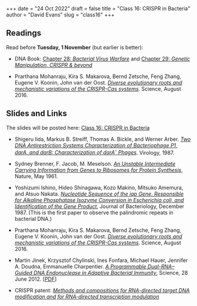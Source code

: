 +++
date = "24 Oct 2022"
draft = false
title = "Class 16: CRISPR in Bacteria"
author = "David Evans"
slug = "class16"
+++

## Readings

Read before **Tuesday, 1 November** (but earlier is better):
- DNA Book: [Chapter 28: _Bacterial Virus Warfare_](https://berthub.eu/dna-book/private/bacterial-virus-warfare-crispr) and [Chapter 29: _Genetic Manipulation, CRISPR & beyond_](https://berthub.eu/dna-book/private/genetic-manipulation-crispr)

- Prarthana Mohanraju, Kira S. Makarova, Bernd Zetsche, Feng Zhang,
Eugene V. Koonin, John van der Oost. [_Diverse evolutionary roots and
mechanistic variations of the CRISPR-Cas systems_](/docs/mohanraju2016.pdf). Science, August 2016.

## Slides and Links
 
The slides will be posted here: [Class 16: CRISPR in Bacteria](TODO)

- Shigeru Iida, Markus B. Streiff, Thomas A. Bickle, and Werner Arber. [_Two DNA Antirestriction Systems Characterization of Bacteriophage P1, darA, and darB: Characterization of darA<sup>-</sup> Phages_](/docs/iida1987.pdf). Virology, 1987.

- Sydney Brenner, F. Jacob, M. Meselson. [_An Unstable Intermediate Carrying Information from Genes to Ribosomes for Protein Synthesis_](/docs/brenner1961.pdf), Nature, May 1961.

- Yoshizumi Ishino, Hideo Shinagawa, Kozo Makino, Mitsuko Amemura, and Atsuo Nakata. [_Nucleotide Sequence of the _iap_ Gene, Responsible for Alkaline Phosphatase Isozyme Conversion in Escherichia coli, and Identification of the Gene Product_](/docs/ishino1987.pdf), Journal of Bacteriology, December 1987. (This is the first paper to observe the palindromic repeats in bacterial DNA.)

- Prarthana Mohanraju, Kira S. Makarova, Bernd Zetsche, Feng Zhang,
  Eugene V. Koonin, John van der Oost. [_Diverse evolutionary roots and mechanistic variations of the CRISPR-Cas systems_](mohanraju2016.pdf). Science, August 2016.

- Martin Jinek, Krzysztof Chylinski, Ines Fonfara, Michael Hauer, Jennifer A. Doudna, Emmanuelle Charpentier. 
[_A Programmable Dual-RNA–Guided DNA Endonuclease in Adaptive Bacterial Immunity_](https://www.science.org/doi/10.1126/science.1225829), Science, 28 June 2012. [[PDF](/docs/jinek2012.pdf)]

- CRISPR patent: [_Methods and compositions for RNA-directed target DNA modification and for RNA-directed transcription modulation_](https://patents.google.com/patent/US20220010338A1/en)